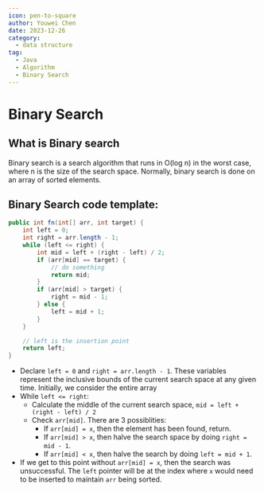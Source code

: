 ```yaml
---
icon: pen-to-square
author: Youwei Chen
date: 2023-12-26
category:
  - data structure
tag:
  - Java
  - Algorithm
  - Binary Search
---
```


# Binary Search

## What is Binary search

Binary search is a search algorithm that runs in O(log n) in the worst case, where n is the size of the search space. Normally, binary search is done on an array of sorted elements.

## Binary Search code template:

```java
public int fn(int[] arr, int target) {
    int left = 0;
    int right = arr.length - 1;
    while (left <= right) {
        int mid = left + (right - left) / 2;
        if (arr[mid] == target) {
            // do something
            return mid;
        }
        if (arr[mid] > target) {
            right = mid - 1;
        } else {
            left = mid + 1;
        }
    }

    // left is the insertion point
    return left;
}
```

- Declare `left = 0` and `right = arr.length - 1`. These variables represent the inclusive bounds of the current search space at any given time. Initially, we consider the entire array
- While `left <= right`:
  - Calculate the middle of the current search space, `mid = left + (right - left) / 2`
  - Check `arr[mid]`. There are 3 possiblities:
    - If `arr[mid] = x`, then the element has been found, return.
    - If `arr[mid] > x`, then halve the search space by doing `right = mid - 1`.
    - If `arr[mid] < x`, then halve the search by doing `left = mid + 1`.
- If we get to this point without `arr[mid] = x`, then the search was unsuccessful. The `left` pointer will be at the index where `x` would need to be inserted to maintain `arr` being sorted.

